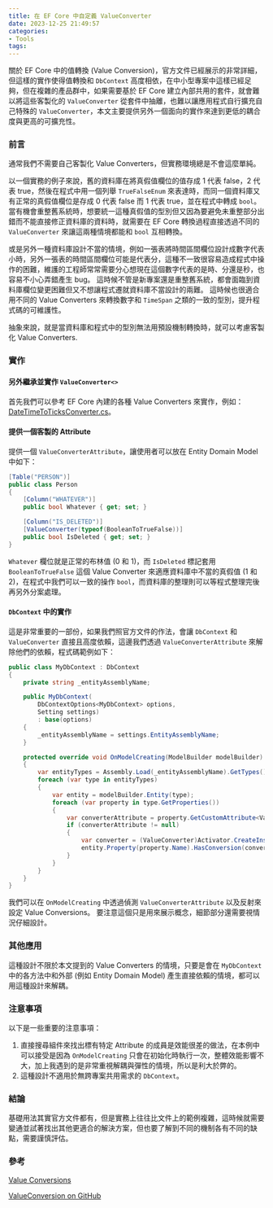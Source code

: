 ```yaml
---
title: 在 EF Core 中自定義 ValueConverter
date: 2023-12-25 21:49:57
categories:
- Tools
tags:
---
```


關於 EF Core 中的值轉換 (Value Conversion)，官方文件已經展示的非常詳細，但這樣的實作使得值轉換和 `DbContext` 高度相依，在中小型專案中這樣已經足夠，但在複雜的產品群中，如果需要基於 EF Core 建立內部共用的套件，就會難以將這些客製化的 `ValueConverter` 從套件中抽離，也難以讓應用程式自行擴充自己特殊的 `ValueConverter`，本文主要提供另外一個面向的實作來達到更低的耦合度與更高的可擴充性。

<!--more-->

### 前言
通常我們不需要自己客製化 Value Converters，但實務環境總是不會這麼單純。  

以一個實務的例子來說，舊的資料庫在將真假值欄位的值存成 1 代表 false，2 代表 true，然後在程式中用一個列舉 `TrueFalseEnum` 來表達時，而同一個資料庫又有正常的真假值欄位是存成 0 代表 false 而 1 代表 true，並在程式中轉成 `bool`。 當有機會重整舊系統時，想要統一這種真假值的型別但又因為要避免未重整部分出錯而不能直接修正資料庫的資料時，就需要在 EF Core 轉換過程直接透過不同的 `ValueConverter` 來讓這兩種情境都能和 `bool` 互相轉換。  

或是另外一種資料庫設計不當的情境，例如一張表將時間區間欄位設計成數字代表小時，另外一張表的時間區間欄位可能是代表分，這種不一致很容易造成程式中操作的困難，維護的工程師常常需要分心想現在這個數字代表的是時、分還是秒，也容易不小心弄錯產生 bug。 這時候不管是新專案還是重整舊系統，都會面臨到資料庫欄位變更困難但又不想讓程式遷就資料庫不當設計的兩難。 這時候也很適合用不同的 Value Converters 來轉換數字和 `TimeSpan` 之類的一致的型別，提升程式碼的可維護性。  

抽象來說，就是當資料庫和程式中的型別無法用預設機制轉換時，就可以考慮客製化 Value Converters.

### 實作
#### 另外繼承並實作 `ValueConverter<>`
首先我們可以參考 EF Core 內建的各種 Value Converters 來實作，例如：[DateTimeToTicksConverter.cs](https://github.com/dotnet/efcore/blob/main/src/EFCore/Storage/ValueConversion/DateTimeToTicksConverter.cs)。  

#### 提供一個客製的 Attribute
提供一個 `ValueConverterAttribute`，讓使用者可以放在 Entity Domain Model 中如下：
``` csharp
[Table("PERSON")]
public class Person
{
    [Column("WHATEVER")]
	public bool Whatever { get; set; }

    [Column("IS_DELETED")]
	[ValueConverter(typeof(BooleanToTrueFalse))]
    public bool IsDeleted { get; set; }
}
```

`Whatever` 欄位就是正常的布林值 (0 和 1)，而 `IsDeleted` 標記套用 `BooleanToTrueFalse` 這個 Value Converter 來適應資料庫中不當的真假值 (1 和 2)，在程式中我們可以一致的操作 `bool`，而資料庫的整理則可以等程式整理完後再另外分案處理。  

#### `DbContext` 中的實作
這是非常重要的一部份，如果我們照官方文件的作法，會讓 `DbContext` 和 `ValueConverter` 直接且高度依賴，這邊我們透過 `ValueConverterAttribute` 來解除他們的依賴，程式碼範例如下：

``` csharp
public class MyDbContext : DbContext
{
    private string _entityAssemblyName;

    public MyDbContext(
        DbContextOptions<MyDbContext> options,
        Setting settings)
        : base(options)
    {
        _entityAssemblyName = settings.EntityAssemblyName;
    }

    protected override void OnModelCreating(ModelBuilder modelBuilder)
    {
        var entityTypes = Assembly.Load(_entityAssemblyName).GetTypes();
        foreach (var type in entityTypes)
        {
            var entity = modelBuilder.Entity(type);
            foreach (var property in type.GetProperties())
            {
                var converterAttribute = property.GetCustomAttribute<ValueConverterAttribute>();
                if (converterAttribute != null)
                {
                    var converter = (ValueConverter)Activator.CreateInstance(converterAttribute.Type);
                    entity.Property(property.Name).HasConversion(converter);
                }
            }
        }
    }
}
```

我們可以在 `OnModelCreating` 中透過偵測 `ValueConverterAttribute` 以及反射來設定 Value Conversions。 要注意這個只是用來展示概念，細節部分還需要視情況仔細設計。  

### 其他應用
這種設計不限於本文提到的 Value Converters 的情境，只要是會在 `MyDbContext` 中的各方法中和外部 (例如 Entity Domain Model) 產生直接依賴的情境，都可以用這種設計來解耦。  

### 注意事項
以下是一些重要的注意事項：  
1. 直接搜尋組件來找出標有特定 Attribute 的成員是效能很差的做法，在本例中可以接受是因為 `OnModelCreating` 只會在初始化時執行一次，整體效能影響不大，加上我遇到的是非常重視解耦與彈性的情境，所以是利大於弊的。
2. 這種設計不適用於無跨專案共用需求的 `DbContext`。

### 結論
基礎用法其實官方文件都有，但是實務上往往比文件上的範例複雜，這時候就需要變通並試著找出其他更適合的解決方案，但也要了解到不同的機制各有不同的缺點，需要謹慎評估。

### 參考
[Value Conversions](https://learn.microsoft.com/en-us/ef/core/modeling/value-conversions?tabs=data-annotations)  

[ValueConversion on GitHub](https://github.com/dotnet/efcore/tree/main/src/EFCore/Storage/ValueConversion)